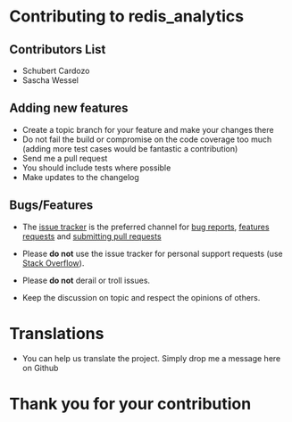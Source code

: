 # Contributing to redis_analytics

## Contributors List

* Schubert Cardozo
* Sascha Wessel

## Adding new features

* Create a topic branch for your feature and make your changes there
* Do not fail the build or compromise on the code coverage too much (adding more test cases would be fantastic a contribution)
* Send me a pull request
* You should include tests where possible
* Make updates to the changelog

## Bugs/Features

* The [issue tracker](https://github.com/saturnine/redis_analytics/issues) is
  the preferred channel for [bug reports](#bugs), [features requests](#features)
  and [submitting pull requests](#pull-requests)

* Please **do not** use the issue tracker for personal support requests (use
  [Stack Overflow](http://stackoverflow.com/questions/tagged/redis_analytics)).

* Please **do not** derail or troll issues. 

* Keep the discussion on topic and respect the opinions of others.

# Translations

* You can help us translate the project. Simply drop me a message here on Github

# Thank you for your contribution